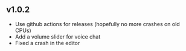 ## v1.0.2

* Use github actions for releases (hopefully no more crashes on old CPUs)
* Add a volume slider for voice chat
* Fixed a crash in the editor
